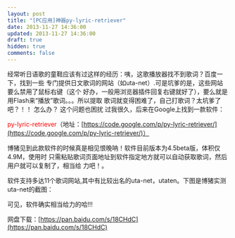 ```yaml
---
layout: post
title: "[PC应用]神器py-lyric-retriever"
date: 2013-11-27 14:36:00
updated: 2013-11-27 14:36:00
draft: true
hidden: true
comments: false
---
```


经常听日语歌的童鞋应该有过这样的经历：咦，这歌播放器找不到歌词？百度一下，找到一些
专门提供日文歌词的网站（如uta-net）.可是坑爹的是，这些网站要么禁用了鼠标右键（这个
好办，一般用浏览器插件回复右键就好了），要么就是用Flash来“播放”歌词。。。所以提取
歌词就变得困难了，自己打歌词？太坑爹了吧？！！ 怎么办？ 这个问题也困扰
过我很久，后来在Google上找到一款软件：

<!--more-->

<span style="color:#f00;">py-lyric-retriever</span>（地址：[https://code.google.com/p/py-lyric-retriever/](https://code.google.com/p/py-lyric-retriever/)）

博猪见到此款软件的时候真是相见恨晚呐！软件目前版本为4.5beta版，体积仅4.9M，使用时
只需粘贴歌词页面地址到软件指定地方就可以自动获取歌词，然后用户就可以复制了，相当给
力吧！。

软件支持多达11个歌词网站,其中有比较出名的uta-net，utaten。下图是博猪实测uta-net的截图：

可见，软件确实相当给力的哈!!!

网盘下载：[https://pan.baidu.com/s/18CHdC](https://pan.baidu.com/s/18CHdC)
